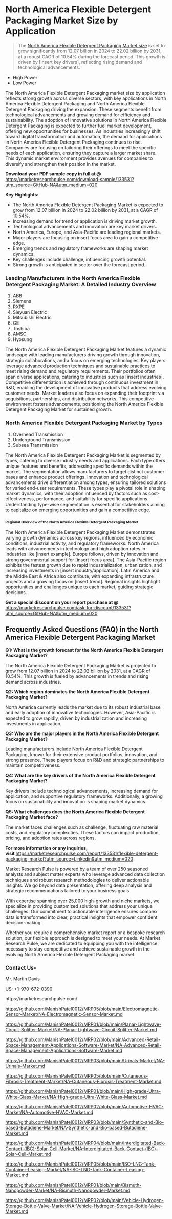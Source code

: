 <h1>North America Flexible Detergent Packaging Market&nbsp;Size by Application</h1><blockquote><p>The <a href="https://marketresearchpulse.com/download-sample/133531?utm_source=GitHub-NA&amp;utm_medium=020">North America Flexible Detergent Packaging Market size</a> is set to grow significantly from 12.07 billion in 2024 to 22.02 billion by 2031, at a robust CAGR of 10.54% during the forecast period. This growth is driven by [insert key drivers], reflecting rising demand and technological advancements.</p></blockquote><ul><li>High Power <li> Low Power</li></ul><p>The North America Flexible Detergent Packaging market size by application reflects strong growth across diverse sectors, with key applications in North America Flexible Detergent Packaging and North America Flexible Detergent Packaging driving the expansion. These segments benefit from technological advancements and growing demand for efficiency and sustainability. The adoption of innovative solutions in North America Flexible Detergent Packaging is expected to further fuel market development, offering new opportunities for businesses. As industries increasingly shift toward digital transformation and automation, the demand for applications in North America Flexible Detergent Packaging continues to rise. Companies are focusing on tailoring their offerings to meet the specific needs of each application, ensuring they capture a larger market share. This dynamic market environment provides avenues for companies to diversify and strengthen their position in the market.</p><p><strong>Download your PDF sample copy in full at @ </strong><a href="https://marketresearchpulse.com/download-sample/133531?utm_source=GitHub-NA&amp;utm_medium=020">https://marketresearchpulse.com/download-sample/133531?utm_source=GitHub-NA&amp;utm_medium=020</a></p><p><strong>Key Highlights: </strong></p><ul><li>The North America Flexible Detergent Packaging Market is expected to grow from 12.07 billion in 2024 to 22.02 billion by 2031, at a CAGR of 10.54%.</li><li>Increasing demand for trend or application is driving market growth.</li><li>Technological advancements and innovation are key market drivers.</li><li>North America, Europe, and Asia-Pacific are leading regional markets.</li><li>Major players are focusing on insert focus area to gain a competitive edge.</li><li>Emerging trends and regulatory frameworks are shaping market dynamics.</li><li>Key challenges include challenge, influencing growth potential.</li><li>Strong growth is anticipated in sector over the forecast period.</li></ul><h3>Leading Manufacturers in the North America Flexible Detergent Packaging Market: A Detailed Industry Overview</h3><ol><li>ABB</li><li>Siemens</li><li>RXPE</li><li>Sieyuan Electric</li><li>Mitsubishi Electric</li><li>GE</li><li>Toshiba</li><li>AMSC</li><li>Hyosung</li></ol><div class="flex max-w-full flex-col flex-grow"><div class="min-h-8 text-message flex w-full flex-col items-end gap-2 whitespace-normal break-words [.text-message+&amp;]:mt-5" dir="auto" data-message-author-role="assistant" data-message-id="fd8432e4-4910-450d-b182-61b7bfb0a01f" data-message-model-slug="gpt-4o"><div class="flex w-full flex-col gap-1 empty:hidden first:pt-[3px]"><div class="markdown prose w-full break-words dark:prose-invert light"><p>The North America Flexible Detergent Packaging Market features a dynamic landscape with leading manufacturers driving growth through innovation, strategic collaborations, and a focus on emerging technologies. Key players leverage advanced production techniques and sustainable practices to meet rising demand and regulatory requirements. Their portfolios often span diverse applications, catering to industries such as [insert industries]. Competitive differentiation is achieved through continuous investment in R&amp;D, enabling the development of innovative products that address evolving customer needs. Market leaders also focus on expanding their footprint via acquisitions, partnerships, and distribution networks. This competitive environment fosters advancements, positioning the North America Flexible Detergent Packaging Market for sustained growth.</p></div></div></div></div><h3>North America Flexible Detergent Packaging Market by Types</h3><ol><li>Overhead Transmission <li> Underground Transmission <li> Subsea Transmission</li></ol><div class="flex max-w-full flex-col flex-grow"><div class="min-h-8 text-message flex w-full flex-col items-end gap-2 whitespace-normal break-words [.text-message+&amp;]:mt-5" dir="auto" data-message-author-role="assistant" data-message-id="084470be-0bb7-4664-bddf-5156b4f41249" data-message-model-slug="gpt-4o-mini"><div class="flex w-full flex-col gap-1 empty:hidden first:pt-[3px]"><div class="markdown prose w-full break-words dark:prose-invert light"><p>The North America Flexible Detergent Packaging Market is segmented by types, catering to diverse industry needs and applications. Each type offers unique features and benefits, addressing specific demands within the market. The segmentation allows manufacturers to target distinct customer bases and enhance product offerings. Innovation and technological advancements drive differentiation among types, ensuring tailored solutions for varied end-user requirements. These types play a pivotal role in shaping market dynamics, with their adoption influenced by factors such as cost-effectiveness, performance, and suitability for specific applications. Understanding type-wise segmentation is essential for stakeholders aiming to capitalize on emerging opportunities and gain a competitive edge.</p></div></div></div></div><h3><span style="font-size: 11px;">Regional Overview of the North America Flexible Detergent Packaging Market</span></h3><div class="flex max-w-full flex-col flex-grow"><div class="min-h-8 text-message flex w-full flex-col items-end gap-2 whitespace-normal break-words [.text-message+&amp;]:mt-5" dir="auto" data-message-author-role="assistant" data-message-id="e9038762-ce64-4e30-91c9-9bd413514231" data-message-model-slug="gpt-4o-mini"><div class="flex w-full flex-col gap-1 empty:hidden first:pt-[3px]"><div class="markdown prose w-full break-words dark:prose-invert light"><p>The North America Flexible Detergent Packaging Market demonstrates varying growth dynamics across key regions, influenced by economic conditions, industrial activity, and regulatory frameworks. North America leads with advancements in technology and high adoption rates in industries like [insert example]. Europe follows, driven by innovation and strong governmental support for [insert focus area]. The Asia-Pacific region exhibits the fastest growth due to rapid industrialization, urbanization, and increasing investments in [insert industry/application]. Latin America and the Middle East &amp; Africa also contribute, with expanding infrastructure projects and a growing focus on [insert trend]. Regional insights highlight opportunities and challenges unique to each market, guiding strategic decisions.</p></div></div></div></div><p><strong>Get a special discount on your report purchase at @ </strong><a href="https://marketresearchpulse.com/ask-for-discount/133531?utm_source=GitHub-NA&amp;utm_medium=020">https://marketresearchpulse.com/ask-for-discount/133531?utm_source=GitHub-NA&amp;utm_medium=020</a></p><h2>Frequently Asked Questions (FAQ) in the North America Flexible Detergent Packaging Market</h2><p><strong>Q1: What is the growth forecast for the North America Flexible Detergent Packaging Market?</strong></p><p>The North America Flexible Detergent Packaging Market is projected to grow from 12.07 billion in 2024 to 22.02 billion by 2031, at a CAGR of 10.54%. This growth is fueled by advancements in trends and rising demand across industries.</p><p><strong>Q2: Which region dominates the North America Flexible Detergent Packaging Market?</strong></p><p>North America currently leads the market due to its robust industrial base and early adoption of innovative technologies. However, Asia-Pacific is expected to grow rapidly, driven by industrialization and increasing investments in application.</p><p><strong>Q3: Who are the major players in the North America Flexible Detergent Packaging Market?</strong></p><p>Leading manufacturers include North America Flexible Detergent Packaging, known for their extensive product portfolios, innovation, and strong presence. These players focus on R&amp;D and strategic partnerships to maintain competitiveness.</p><p><strong>Q4: What are the key drivers of the North America Flexible Detergent Packaging Market?</strong></p><p>Key drivers include technological advancements, increasing demand for application, and supportive regulatory frameworks. Additionally, a growing focus on sustainability and innovation is shaping market dynamics.</p><p><strong>Q5: What challenges does the North America Flexible Detergent Packaging Market face?</strong></p><p>The market faces challenges such as challenge, fluctuating raw material costs, and regulatory complexities. These factors can impact production, pricing, and adoption rates across regions.</p><p><strong>For more information or any inquiries, visit&nbsp;</strong><a href="https://marketresearchpulse.com/report/133531/flexible-detergent-packaging-market?utm_source=Linkedin&utm_medium=020">https://marketresearchpulse.com/report/133531/flexible-detergent-packaging-market?utm_source=Linkedin&utm_medium=020</a></p><p>Market Research Pulse is powered by a team of over 250 seasoned analysts and subject matter experts who leverage advanced data collection techniques and robust research methodologies to deliver actionable insights. We go beyond data presentation, offering deep analysis and strategic recommendations tailored to your business goals.</p><p>With expertise spanning over 25,000 high-growth and niche markets, we specialize in providing customized solutions that address your unique challenges. Our commitment to actionable intelligence ensures complex data is transformed into clear, practical insights that empower confident decision-making.</p><p>Whether you require a comprehensive market report or a bespoke research solution, our flexible approach is designed to meet your needs. At Market Research Pulse, we are dedicated to equipping you with the intelligence necessary to stay competitive and achieve sustainable growth in the evolving North America Flexible Detergent Packaging market.</p><h3><strong>Contact Us-</strong></h3><p>Mr. Martin Davis</p><p>US: +1-970-672-0390</p><p>https://marketresearchpulse.com/</p><p><a href="https://github.com/ManishPatel0012/MRP05/blob/main/Electromagnetic-Sensor-Market/NA-Electromagnetic-Sensor-Market.md">https://github.com/ManishPatel0012/MRP05/blob/main/Electromagnetic-Sensor-Market/NA-Electromagnetic-Sensor-Market.md</a></p><p><a href="https://github.com/ManishPatel0012/MRP01/blob/main/Planar-Lightwave-Circuit-Splitter-Market/NA-Planar-Lightwave-Circuit-Splitter-Market.md">https://github.com/ManishPatel0012/MRP01/blob/main/Planar-Lightwave-Circuit-Splitter-Market/NA-Planar-Lightwave-Circuit-Splitter-Market.md</a></p><p><a href="https://github.com/ManishPatel0012/MRP02/blob/main/Advanced-Retail-Space-Management-Applications-Software-Market/NA-Advanced-Retail-Space-Management-Applications-Software-Market.md">https://github.com/ManishPatel0012/MRP02/blob/main/Advanced-Retail-Space-Management-Applications-Software-Market/NA-Advanced-Retail-Space-Management-Applications-Software-Market.md</a></p><p><a href="https://github.com/ManishPatel0012/MRP03/blob/main/Urinals-Market/NA-Urinals-Market.md">https://github.com/ManishPatel0012/MRP03/blob/main/Urinals-Market/NA-Urinals-Market.md</a></p><p><a href="https://github.com/ManishPatel0012/MRP05/blob/main/Cutaneous-Fibrosis-Treatment-Market/NA-Cutaneous-Fibrosis-Treatment-Market.md">https://github.com/ManishPatel0012/MRP05/blob/main/Cutaneous-Fibrosis-Treatment-Market/NA-Cutaneous-Fibrosis-Treatment-Market.md</a></p><p><a href="https://github.com/ManishPatel0012/MRP01/blob/main/High-grade-Ultra-White-Glass-Market/NA-High-grade-Ultra-White-Glass-Market.md">https://github.com/ManishPatel0012/MRP01/blob/main/High-grade-Ultra-White-Glass-Market/NA-High-grade-Ultra-White-Glass-Market.md</a></p><p><a href="https://github.com/ManishPatel0012/MRP02/blob/main/Automotive-HVAC-Market/NA-Automotive-HVAC-Market.md">https://github.com/ManishPatel0012/MRP02/blob/main/Automotive-HVAC-Market/NA-Automotive-HVAC-Market.md</a></p><p><a href="https://github.com/ManishPatel0012/MRP03/blob/main/Synthetic-and-Bio-based-Butadiene-Market/NA-Synthetic-and-Bio-based-Butadiene-Market.md">https://github.com/ManishPatel0012/MRP03/blob/main/Synthetic-and-Bio-based-Butadiene-Market/NA-Synthetic-and-Bio-based-Butadiene-Market.md</a></p><p><a href="https://github.com/ManishPatel0012/MRP04/blob/main/Interdigitated-Back-Contact-(IBC)-Solar-Cell-Market/NA-Interdigitated-Back-Contact-(IBC)-Solar-Cell-Market.md">https://github.com/ManishPatel0012/MRP04/blob/main/Interdigitated-Back-Contact-(IBC)-Solar-Cell-Market/NA-Interdigitated-Back-Contact-(IBC)-Solar-Cell-Market.md</a></p><p><a href="https://github.com/ManishPatel0012/MRP05/blob/main/ISO-LNG-Tank-Container-Leasing-Market/NA-ISO-LNG-Tank-Container-Leasing-Market.md">https://github.com/ManishPatel0012/MRP05/blob/main/ISO-LNG-Tank-Container-Leasing-Market/NA-ISO-LNG-Tank-Container-Leasing-Market.md</a></p><p><a href="https://github.com/ManishPatel0012/MRP01/blob/main/Bismuth-Nanopowder-Market/NA-Bismuth-Nanopowder-Market.md">https://github.com/ManishPatel0012/MRP01/blob/main/Bismuth-Nanopowder-Market/NA-Bismuth-Nanopowder-Market.md</a></p><p><a href="https://github.com/ManishPatel0012/MRP02/blob/main/Vehicle-Hydrogen-Storage-Bottle-Valve-Market/NA-Vehicle-Hydrogen-Storage-Bottle-Valve-Market.md">https://github.com/ManishPatel0012/MRP02/blob/main/Vehicle-Hydrogen-Storage-Bottle-Valve-Market/NA-Vehicle-Hydrogen-Storage-Bottle-Valve-Market.md</a></p>
